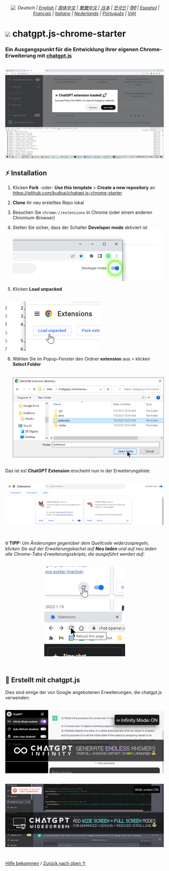 <div align="center">
    <h6>
        <a href="../"><img height=15 style="margin: 0 3px -2px" src="https://raw.githubusercontent.com/kudoai/chatgpt.js/0fc3060273fcff77d3e2ff968d5c74acdab62beb/media/images/icons/earth-americas-icon32.svg"></a> Deutsch | <a href="../..#readme">English</a> | <a href="../zh-cn#readme">简体中文</a> | <a href="../zh-tw#readme">繁體中文</a> | <a href="../ja#readme">日本</a> | <a href="../ko#readme">한국인</a> | <a href="../hi#readme">हिंदी</a> | <a href="../es#readme">Español</a> | <a href="../fr#readme">Français</a> | <a href="../it#readme">Italiano</a> | <a href="../nl#readme">Nederlands</a> | <a href="../pt#readme">Português</a> | <a href="../vi#readme">Việt</a>
    </h6>
</div>

# <img height=21 src="https://www.google.com/chrome/static/images/favicons/apple-icon-60x60.png"> chatgpt.js-chrome-starter

<h3>Ein Ausgangspunkt für die Entwicklung Ihrer eigenen Chrome-Erweiterung mit <a href="https://github.com/kudoai/chatgpt.js">chatgpt.js</a></h3>

<br>

<img src="../../media/images/screenshots/extension-loaded.png">

## ⚡ Installation

1. Klicken **Fork** -oder- **Use this template** > **Create a new repository** an https://github.com/kudoai/chatgpt.js-chrome-starter

2. **Clone** ihr neu erstelltes Repo lokal

3. Besuchen Sie `chrome://extensions` in Chrome (oder einem anderen Chromium-Browser)

4. Stellen Sie sicher, dass der Schalter **Developer mode** aktiviert ist<br>
![](../../media/images/screenshots/developer-mode-toggle.png)

5. Klicken **Load unpacked**<br><br>
<img src="../../media/images/screenshots/load-unpacked-button.png">
<br>

6. Wählen Sie im Popup-Fenster den Ordner **extension** aus > klicken **Select Folder**<br><br><br>
<img src="../../media/images/screenshots/select-extension-folder.png"><br><br>

Das ist es! **ChatGPT Extension** erscheint nun in der Erweiterungsliste:

<br>

<img src="../../media/images/screenshots/chatgpt-extension-in-list.png">

<p><br>

**💡 TIPP:** _Um Änderungen gegenüber dem Quellcode widerzuspiegeln, klicken Sie auf der Erweiterungskachel auf **Neu laden** und auf neu laden alle Chrome-Tabs-Erweiterungsskripts, die ausgeführt werden auf:_

<div align="center">

<br>

<img src="../../media/images/screenshots/reload-extension-button.png">
<img src="../../media/images/screenshots/reload-page-button.png">

<p><br>

</div>

## 🤖 Erstellt mit chatgpt.js

Dies sind einige der von Google angebotenen Erweiterungen, die chatgpt.js verwenden:

<div align="center">

<br>


<a href="https://chatgptinfinity.com" target="_blank" rel="noopener">
    <img width=777 src="https://raw.githubusercontent.com/adamlui/chatgpt-infinity/main/chrome/media/images/tiles/marquee-promo-tile-1400x560.png">
</a>

<p><br>

<a href="https://chatgptwidescreen.com" target="_blank" rel="noopener">
    <img width=777 src="https://raw.githubusercontent.com/adamlui/chatgpt-widescreen/main/chrome/media/images/tiles/marquee-promo-tile-1400x560.png">
</a>

</div>

#

<a href="https://github.com/kudoai/chatgpt.js-chrome-starter/issues">Hilfe bekommen</a> / <a href="#">Zurück nach oben ↑</a>
